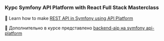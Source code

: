 ### Курс Symfony API Platform with React Full Stack Masterclass
🔑 Learn how to make [REST API in Symfony using API Platform](https://www.udemy.com/course/symfony-api-platform-reactjs-full-stack-masterclass)

🚀 Дополнительно в курсе представлено [backend-aip на symfony api-platform](https://github.com/agdobrynin/udemy.symfony)
